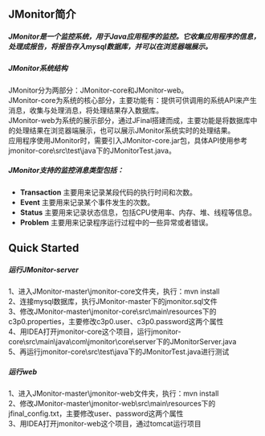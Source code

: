 JMonitor简介
---------------------
##### JMonitor是一个监控系统，用于Java应用程序的监控。它收集应用程序的信息，处理成报告，将报告存入mysql数据库，并可以在浏览器端展示。

##### JMonitor系统结构
JMonitor分为两部分：JMonitor-core和JMonitor-web。  
JMonitor-core为系统的核心部分，主要功能有：提供可供调用的系统API来产生消息，收集与处理消息，将处理结果存入数据库。  
JMonitor-web为系统的展示部分，通过JFinal搭建而成，主要功能是将数据库中的处理结果在浏览器端展示，也可以展示JMonitor系统实时的处理结果。  
应用程序使用JMonitor时，需要引入JMonitor-core.jar包，具体API使用参考jmonitor-core\src\test\java下的JMonitorTest.java。  

##### JMonitor支持的监控消息类型包括：
+  **Transaction**	主要用来记录某段代码的执行时间和次数。
+  **Event**	    主要用来记录某个事件发生的次数。
+  **Status**	    主要用来记录状态信息，包括CPU使用率、内存、堆、线程等信息。
+  **Problem**	    主要用来记录程序运行过程中的一些异常或者错误。


Quick Started
---------------------
##### 运行JMonitor-server  
1、进入JMonitor-master\jmonitor-core文件夹，执行：mvn install  
2、连接mysql数据库，执行JMonitor-master下的jmonitor.sql文件  
3、修改JMonitor-master\jmonitor-core\src\main\resources下的c3p0.properties，主要修改c3p0.user、c3p0.password这两个属性  
4、用IDEA打开jmonitor-core这个项目，运行jmonitor-core\src\main\java\com\jmonitor\core\server下的JMonitorServer.java  
5、再运行jmonitor-core\src\test\java下的JMonitorTest.java进行测试  

##### 运行web  
1、进入JMonitor-master\jmonitor-web文件夹，执行：mvn install  
2、修改JMonitor-master\jmonitor-web\src\main\resources下的jfinal_config.txt，主要修改user、password这两个属性  
3、用IDEA打开jmonitor-web这个项目，通过tomcat运行项目  